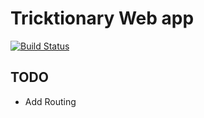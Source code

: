 # Tricktionary Web app

[![Build Status](https://travis-ci.org/svbeon/tricktionary.svg?branch=master)](https://travis-ci.org/svbeon/tricktionary)

## TODO

  - Add Routing
